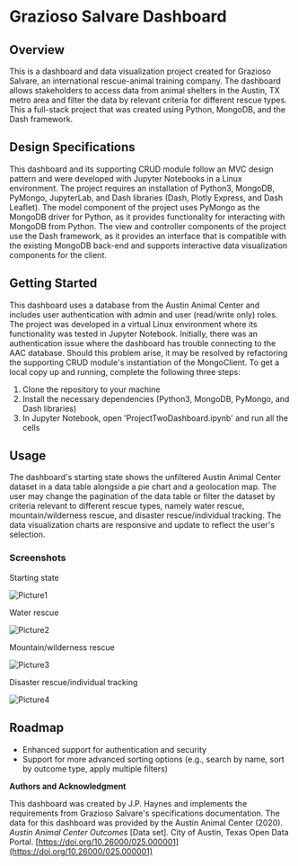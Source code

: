 # Grazioso Salvare Dashboard

## Overview

This is a dashboard and data visualization project created for Grazioso Salvare, an international rescue-animal training company. The dashboard allows stakeholders to access data from animal shelters in the Austin, TX metro area and filter the data by relevant criteria for different rescue types. This a full-stack project that was created using Python, MongoDB, and the Dash framework.

## Design Specifications

This dashboard and its supporting CRUD module follow an MVC design pattern and were developed with Jupyter Notebooks in a Linux environment. The project requires an installation of Python3, MongoDB, PyMongo, JupyterLab, and Dash libraries (Dash, Plotly Express, and Dash Leaflet). The model component of the project uses PyMongo as the MongoDB driver for Python, as it provides functionality for interacting with MongoDB from Python. The view and controller components of the project use the Dash framework, as it provides an interface that is compatible with the existing MongoDB back-end and supports interactive data visualization components for the client.

## Getting Started

This dashboard uses a database from the Austin Animal Center and includes user authentication with admin and user (read/write only) roles. The project was developed in a virtual Linux environment where its functionality was tested in Jupyter Notebook. Initially, there was an authentication issue where the dashboard has trouble connecting to the AAC database. Should this problem arise, it may be resolved by refactoring the supporting CRUD module's instantiation of the MongoClient. To get a local copy up and running, complete the following three steps:

1. Clone the repository to your machine
2. Install the necessary dependencies (Python3, MongoDB, PyMongo, and Dash libraries)
3. In Jupyter Notebook, open 'ProjectTwoDashboard.ipynb' and run all the cells

## Usage

The dashboard's starting state shows the unfiltered Austin Animal Center dataset in a data table alongside a pie chart and a geolocation map. The user may change the pagination of the data table or filter the dataset by criteria relevant to different rescue types, namely water rescue, mountain/wilderness rescue, and disaster rescue/individual tracking. The data visualization charts are responsive and update to reflect the user's selection.

### Screenshots

Starting state

![Picture1](https://user-images.githubusercontent.com/89939389/220008982-078d4749-a5d9-4773-9632-7370f091d260.png)

Water rescue

![Picture2](https://user-images.githubusercontent.com/89939389/220009117-fd3b66f9-cd94-4021-bd0e-c431e24ce996.png)

Mountain/wilderness rescue

![Picture3](https://user-images.githubusercontent.com/89939389/220009120-7e167b87-2be3-4f7d-a016-cc8f0864d8f4.png)

Disaster rescue/individual tracking

![Picture4](https://user-images.githubusercontent.com/89939389/220009124-c19d6e03-0306-4723-ab5a-10ea1e5d2ee3.png)

## Roadmap

- Enhanced support for authentication and security
- Support for more advanced sorting options (e.g., search by name, sort by outcome type, apply multiple filters)

**Authors and Acknowledgment**

This dashboard was created by J.P. Haynes and implements the requirements from Grazioso Salvare's specifications documentation. The data for this dashboard was provided by the Austin Animal Center (2020). _Austin Animal Center Outcomes_ [Data set]. City of Austin, Texas Open Data Portal. [https://doi.org/10.26000/025.000001](https://doi.org/10.26000/025.000001)
